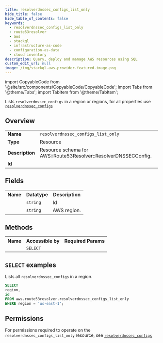 ```yaml
---
title: resolverdnssec_configs_list_only
hide_title: false
hide_table_of_contents: false
keywords:
  - resolverdnssec_configs_list_only
  - route53resolver
  - aws
  - stackql
  - infrastructure-as-code
  - configuration-as-data
  - cloud inventory
description: Query, deploy and manage AWS resources using SQL
custom_edit_url: null
image: /img/stackql-aws-provider-featured-image.png
---
```


import CopyableCode from '@site/src/components/CopyableCode/CopyableCode';
import Tabs from '@theme/Tabs';
import TabItem from '@theme/TabItem';

Lists <code>resolverdnssec_configs</code> in a region or regions, for all properties use <a href="/services/serviceName/resolverdnssec_configs/"><code>resolverdnssec_configs</code></a>

## Overview
<table>
<tbody>
<tr><td><b>Name</b></td><td><code>resolverdnssec_configs_list_only</code></td></tr>
<tr><td><b>Type</b></td><td>Resource</td></tr>
<tr><td><b>Description</b></td><td>Resource schema for AWS::Route53Resolver::ResolverDNSSECConfig.</td></tr>
<tr><td><b>Id</b></td><td><CopyableCode code="aws.route53resolver.resolverdnssec_configs_list_only" /></td></tr>
</tbody>
</table>

## Fields
<table>
<tbody>
<tr><th>Name</th><th>Datatype</th><th>Description</th></tr><tr><td><CopyableCode code="id" /></td><td><code>string</code></td><td>Id</td></tr>
<tr><td><CopyableCode code="region" /></td><td><code>string</code></td><td>AWS region.</td></tr>
</tbody>
</table>

## Methods

<table>
<tbody>
  <tr>
    <th>Name</th>
    <th>Accessible by</th>
    <th>Required Params</th>
  </tr>
  <tr>
    <td><CopyableCode code="list_resources" /></td>
    <td><code>SELECT</code></td>
    <td><CopyableCode code="region" /></td>
  </tr>
</tbody>
</table>

## `SELECT` examples
Lists all <code>resolverdnssec_configs</code> in a region.
```sql
SELECT
region,
id
FROM aws.route53resolver.resolverdnssec_configs_list_only
WHERE region = 'us-east-1';
```


## Permissions

For permissions required to operate on the <code>resolverdnssec_configs_list_only</code> resource, see <a href="/services/route53resolver/resolverdnssec_configs/#permissions"><code>resolverdnssec_configs</code></a>

